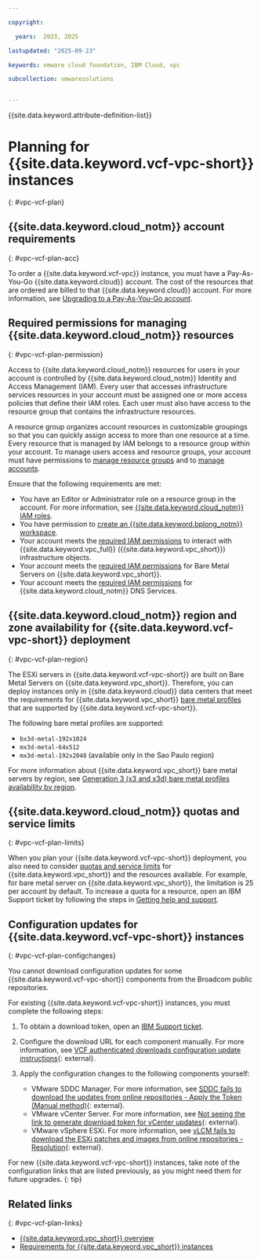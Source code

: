 ```yaml
---

copyright:

  years:  2023, 2025

lastupdated: "2025-09-23"

keywords: vmware cloud foundation, IBM Cloud, vpc

subcollection: vmwaresolutions


---
```


{{site.data.keyword.attribute-definition-list}}

# Planning for {{site.data.keyword.vcf-vpc-short}} instances
{: #vpc-vcf-plan}

## {{site.data.keyword.cloud_notm}} account requirements
{: #vpc-vcf-plan-acc}

To order a {{site.data.keyword.vcf-vpc}} instance, you must have a Pay-As-You-Go {{site.data.keyword.cloud}} account. The cost of the resources that are ordered are billed to that {{site.data.keyword.cloud}} account. For more information, see [Upgrading to a Pay-As-You-Go account](/docs/account?topic=account-upgrading-account#upgrade-paygo).

## Required permissions for managing {{site.data.keyword.cloud_notm}} resources
{: #vpc-vcf-plan-permission}

Access to {{site.data.keyword.cloud_notm}} resources for users in your account is controlled by {{site.data.keyword.cloud_notm}} Identity and Access Management (IAM). Every user that accesses infrastructure services resources in your account must be assigned one or more access policies that define their IAM roles. Each user must also have access to the resource group that contains the infrastructure resources.

A resource group organizes account resources in customizable groupings so that you can quickly assign access to more than one resource at a time. Every resource that is managed by IAM belongs to a resource group within your account.
To manage users access and resource groups, your account must have permissions to [manage resource groups](/docs/account?topic=account-rgs&interface=ui) and to [manage accounts](/docs/account?topic=account-groups&interface=ui#prereq-create-groups).

Ensure that the following requirements are met:
* You have an Editor or Administrator role on a resource group in the account. For more information, see [{{site.data.keyword.cloud_notm}} IAM roles](/docs/account?topic=account-userroles).
* You have permission to [create an {{site.data.keyword.bplong_notm}} workspace](/docs/schematics?topic=schematics-access#access-roles).
* Your account meets the [required IAM permissions](/docs/vpc?topic=vpc-iam-getting-started&interface=ui) to interact with {{site.data.keyword.vpc_full}} ({{site.data.keyword.vpc_short}}) infrastructure objects.
* Your account meets the [required IAM permissions](/docs/vpc?topic=vpc-planning-for-bare-metal-servers&interface=ui) for Bare Metal Servers on {{site.data.keyword.vpc_short}}.
* Your account meets the [required IAM permissions](/docs/dns-svcs?topic=dns-svcs-iam) for {{site.data.keyword.cloud_notm}} DNS Services.

## {{site.data.keyword.cloud_notm}} region and zone availability for {{site.data.keyword.vcf-vpc-short}} deployment
{: #vpc-vcf-plan-region}

The ESXi servers in {{site.data.keyword.vcf-vpc-short}} are built on Bare Metal Servers on {{site.data.keyword.vpc_short}}. Therefore, you can deploy instances only in {{site.data.keyword.cloud}} data centers that meet the requirements for {{site.data.keyword.vpc_short}} [bare metal profiles](/docs/vpc?topic=vpc-bare-metal-servers-profile&interface=ui) that are supported by {{site.data.keyword.vcf-vpc-short}}.

The following bare metal profiles are supported:
* `bx3d-metal-192x1024`
* `mx3d-metal-64x512`
* `mx3d-metal-192x2048` (available only in the Sao Paulo region)

For more information about {{site.data.keyword.vpc_short}} bare metal servers by region, see [Generation 3 (x3 and x3d) bare metal profiles availability by region](/docs/vpc?topic=vpc-bare-metal-servers-profile&interface=ui#bare-metal-profile-availability-by-region-gen3).

## {{site.data.keyword.cloud_notm}} quotas and service limits
{: #vpc-vcf-plan-limits}

When you plan your {{site.data.keyword.vcf-vpc-short}} deployment, you also need to consider [quotas and service limits](/docs/vpc?topic=vpc-quotas) for {{site.data.keyword.vpc_short}} and the resources available. For example, for bare metal server on {{site.data.keyword.vpc_short}}, the limitation is 25 per account by default. To increase a quota for a resource, open an IBM Support ticket by following the steps in [Getting help and support](/docs/vmwaresolutions?topic=vmwaresolutions-trbl_support).

## Configuration updates for {{site.data.keyword.vcf-vpc-short}} instances
{: #vpc-vcf-plan-configchanges}

You cannot download configuration updates for some {{site.data.keyword.vcf-vpc-short}} components from the Broadcom public repositories.

For existing {{site.data.keyword.vcf-vpc-short}} instances, you must complete the following steps:

1. To obtain a download token, open an [IBM Support ticket](/docs/vmwaresolutions?topic=vmwaresolutions-trbl_support).
2. Configure the download URL for each component manually. For more information, see [VCF authenticated downloads configuration update instructions](https://knowledge.broadcom.com/external/article/390098){: external}.
3. Apply the configuration changes to the following components yourself:

   * VMware SDDC Manager. For more information, see [SDDC fails to download the updates from online repositories - Apply the Token (Manual method)](https://knowledge.broadcom.com/external/article/389871){: external}.
   * VMware vCenter Server. For more information, see [Not seeing the link to generate download token for vCenter updates](https://knowledge.broadcom.com/external/article?articleNumber=395682){: external}.
   * VMware vSphere ESXi. For more information, see [vLCM fails to download the ESXi patches and images from online repositories - Resolution](https://knowledge.broadcom.com/external/article/390121){: external}.

For new {{site.data.keyword.vcf-vpc-short}} instances, take note of the configuration links that are listed previously, as you might need them for future upgrades.
{: tip}

## Related links
{: #vpc-vcf-plan-links}

* [{{site.data.keyword.vpc_short}} overview](/docs/vmwaresolutions?topic=vmwaresolutions-vpc-vcf-ovw)
* [Requirements for {{site.data.keyword.vpc_short}} instances](/docs/vmwaresolutions?topic=vmwaresolutions-vpc-vcf-order-req)
